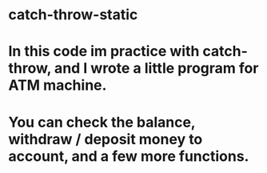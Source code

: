 # catch-throw-static
# In this code im practice with catch-throw, and I wrote a little program for ATM machine.
# You can check the balance, withdraw / deposit money to account, and a few more functions.
